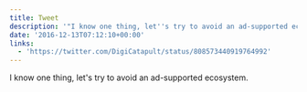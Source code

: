 ```yaml
---
title: Tweet
description: '"I know one thing, let''s try to avoid an ad-supported ecosystem. "'
date: '2016-12-13T07:12:10+00:00'
links:
  - 'https://twitter.com/DigiCatapult/status/808573440919764992'
---
```

I know one thing, let's try to avoid an ad-supported ecosystem. 
